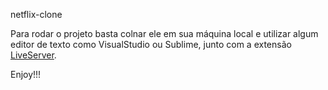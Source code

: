 netflix-clone

Para rodar o projeto basta colnar ele em sua máquina local e utilizar algum editor de texto como VisualStudio ou Sublime, junto com a extensão 
[LiveServer](https://marketplace.visualstudio.com/items?itemName=ritwickdey.LiveServer).

Enjoy!!!
